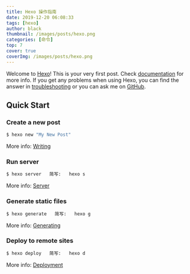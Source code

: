 ```yaml
---
title: Hexo 操作指南
date: 2019-12-20 06:08:33
tags: [hexo]
author: black
thumbnail: /images/posts/hexo.png
categories: [命令]
top: 7
cover: true
coverImg: /images/posts/hexo.png
---
```



Welcome to [Hexo](https://hexo.io/)! This is your very first post. Check [documentation](https://hexo.io/docs/) for more info. If you get any problems when using Hexo, you can find the answer in [troubleshooting](https://hexo.io/docs/troubleshooting.html) or you can ask me on [GitHub](https://github.com/hexojs/hexo/issues).

<!--more-->

## Quick Start

### Create a new post

``` bash
$ hexo new "My New Post"
```

More info: [Writing](https://hexo.io/docs/writing.html)

### Run server

``` bash
$ hexo server   简写:   hexo s
```

More info: [Server](https://hexo.io/docs/server.html)

### Generate static files

``` bash
$ hexo generate   简写:   hexo g
```

More info: [Generating](https://hexo.io/docs/generating.html)

### Deploy to remote sites

``` bash
$ hexo deploy   简写:   hexo d
```

More info: [Deployment](https://hexo.io/docs/one-command-deployment.html)
